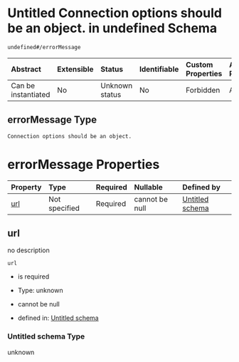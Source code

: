 # Untitled Connection options should be an object. in undefined Schema

```txt
undefined#/errorMessage
```



| Abstract            | Extensible | Status         | Identifiable | Custom Properties | Additional Properties | Access Restrictions | Defined In                                                                                            |
| :------------------ | :--------- | :------------- | :----------- | :---------------- | :-------------------- | :------------------ | :---------------------------------------------------------------------------------------------------- |
| Can be instantiated | No         | Unknown status | No           | Forbidden         | Allowed               | none                | [connection.schema.json.schema.json*](json/connection.schema.json.schema.json "open original schema") |

## errorMessage Type

`Connection options should be an object.`

# errorMessage Properties

| Property    | Type          | Required | Nullable       | Defined by                                            |
| :---------- | :------------ | :------- | :------------- | :---------------------------------------------------- |
| [url](#url) | Not specified | Required | cannot be null | [Untitled schema](undefined.md "undefined#undefined") |

## url

no description

`url`

*   is required

*   Type: unknown

*   cannot be null

*   defined in: [Untitled schema](undefined.md "undefined#undefined")

### Untitled schema Type

unknown

